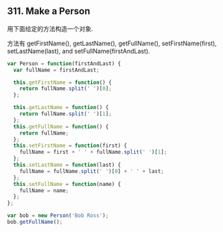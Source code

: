 ## 311. Make a Person

用下面给定的方法构造一个对象.

方法有 getFirstName(), getLastName(), getFullName(), setFirstName(first), setLastName(last), and setFullName(firstAndLast).

```javascript
var Person = function(firstAndLast) {
  var fullName = firstAndLast;

  this.getFirstName = function() {
    return fullName.split(' ')[0];
  };

  this.getLastName = function() {
    return fullName.split(' ')[1];
  };
  this.getFullName = function() {
    return fullName;
  };
  this.setFirstName = function(first) {
    fullName = first + ' ' + fullName.split(' ')[1];
  };
  this.setLastName = function(last) {
    fullName = fullName.split(' ')[0] + ' ' + last;
  };
  this.setFullName = function(name) {
    fullName = name;
  };
};

var bob = new Person('Bob Ross');
bob.getFullName();
```
